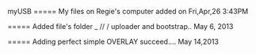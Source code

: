 myUSB
===== My files on Regie's computer added on Fri,Apr,26 3:43PM



===== Added file's folder _ // / uploader and bootstrap.. May 6, 2013

===== Adding perfect simple OVERLAY succeed.... May 14,2013
